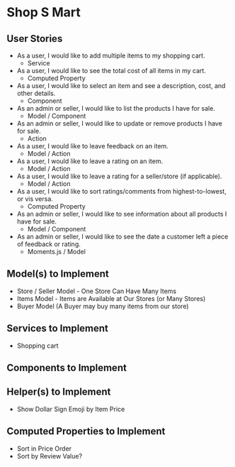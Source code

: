 # Shop S Mart



## User Stories

* As a user, I would like to add multiple items to my shopping cart.
  - Service
* As a user, I would like to see the total cost of all items in my cart.
  - Computed Property
* As a user, I would like to select an item and see a description, cost, and other details.
  - Component
* As an admin or seller, I would like to list the products I have for sale.
  - Model / Component
* As an admin or seller, I would like to update or remove products I have for sale.
  - Action
* As a user, I would like to leave feedback on an item.
  - Model / Action
* As a user, I would like to leave a rating on an item.
  - Model / Action
* As a user, I would like to leave a rating for a seller/store (if applicable).
  - Model / Action
* As a user, I would like to sort ratings/comments from highest-to-lowest, or vis versa.
  - Computed Property
* As an admin or seller, I would like to see information about all products I have for sale.
  - Model / Component
* As an admin or seller, I would like to see the date a customer left a piece of feedback or rating.
  - Moments.js / Model

## Model(s) to Implement

* Store / Seller Model - One Store Can Have Many Items
* Items Model - Items are Available at Our Stores (or Many Stores)
* Buyer Model (A Buyer may buy many items from our store)

## Services to Implement

* Shopping cart


## Components to Implement



## Helper(s) to Implement

* Show Dollar Sign Emoji by Item Price

## Computed Properties to Implement

* Sort in Price Order
* Sort by Review Value?
